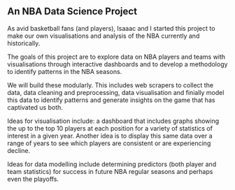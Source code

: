 ## An NBA Data Science Project

As avid basketball fans (and players), Isaaac and I started this project to make our own visualisations and analysis of the NBA currently and historically. 

The goals of this project are to explore data on NBA players and teams with visualisations through interactive dashboards and to develop a methodology to identify patterns in the NBA seasons.

We will build these modularly. This includes web scrapers to collect the data, data cleaning and preprocessing, data visualisation and finially model this data to identify patterns and generate insights on the game that has captivated us both.

Ideas for visualisation include: a dashboard that includes graphs showing the up to the top 10 players at each position for a variety of statistics of interest in a given year. Another idea is to display this same data over a range of years to see which players are consistent or are experiencing decline.

Ideas for data modelling include determining predictors (both player and team statistics) for success in future NBA regular seasons and perhaps even the playoffs. 


<!-- You can use the [editor on GitHub](https://github.com/Blunt10K/NBA/edit/gh-pages/index.md) to maintain and preview the content for your website in Markdown files.

Whenever you commit to this repository, GitHub Pages will run [Jekyll](https://jekyllrb.com/) to rebuild the pages in your site, from the content in your Markdown files.

As avid basketball fans (and players), Isaaac and I started this project to make our own visualisations and analysis of the NBA currently and historically.

The goals of this project are to explore data on NBA players and teams with visualisations through interactive dashboards and to develop a methodology to identify patterns in the NBA seasons.

We will build these modularly. This includes web scrapers to collect the data, data cleaning and preprocessing, data visualisation and finially model this data to identify patterns and generate insights on the game that has captivated us both.

Ideas for visualisation include: a dashboard that includes graphs showing the up to the top 10 players at each position for a variety of statistics of interest in a given year. Another idea is to display this same data over a range of years to see which players are consistent or are experiencing decline.

Ideas for data modelling include determining predictors (both player and team statistics) for success in future NBA regular seasons and perhaps even the playoffs

### Markdown

Markdown is a lightweight and easy-to-use syntax for styling your writing. It includes conventions for

```markdown
Syntax highlighted code block

# Header 1
## Header 2
### Header 3

- Bulleted
- List

1. Numbered
2. List

**Bold** and _Italic_ and `Code` text

[Link](url) and ![Image](src)
```

For more details see [Basic writing and formatting syntax](https://docs.github.com/en/github/writing-on-github/getting-started-with-writing-and-formatting-on-github/basic-writing-and-formatting-syntax).

### Jekyll Themes

Your Pages site will use the layout and styles from the Jekyll theme you have selected in your [repository settings](https://github.com/Blunt10K/NBA/settings/pages). The name of this theme is saved in the Jekyll `_config.yml` configuration file.

### Support or Contact

Having trouble with Pages? Check out our [documentation](https://docs.github.com/categories/github-pages-basics/) or [contact support](https://support.github.com/contact) and we’ll help you sort it out.
 -->
